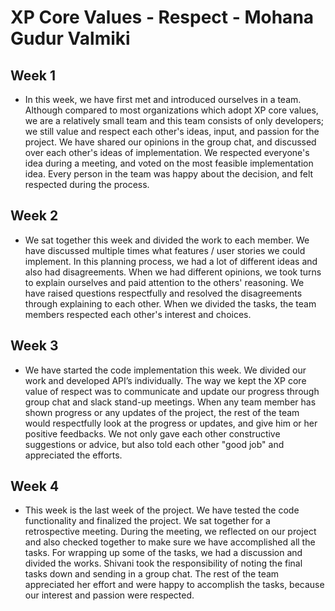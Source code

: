 # XP Core Values - Respect - Mohana Gudur Valmiki

## Week 1

-	In this week, we have first met and introduced ourselves in a team. Although compared to most organizations which 
	adopt XP core values, we are a relatively small team and this team consists of only developers; we still value and 
	respect each other's ideas, input, and passion for the project. We have shared our opinions in the group chat, and 
	discussed over each other's ideas of implementation. We respected everyone's idea during a meeting, and voted on 
	the most feasible implementation idea. Every person in the team was happy about the decision, and felt respected 
	during the process.


## Week 2

-	We sat together this week and divided the work to each member. We have discussed multiple times what features / user 
	stories we could implement. In this planning process, we had a lot of different ideas and also had disagreements. When 
	we had different opinions, we took turns to explain ourselves and paid attention to the others' reasoning. We have 
	raised questions respectfully and resolved the disagreements through explaining to each other. When we divided the 
	tasks, the team members respected each other's interest and choices.

## Week 3

-	We have started the code implementation this week. We divided our work and developed API’s individually. The way we kept
	the XP core value of respect was to communicate and update our progress through group chat and slack stand-up meetings.
	When any team member has shown progress or any updates of the project, the rest of the team would respectfully look at 
	the progress or updates, and give him or her positive feedbacks. We not only gave each other constructive suggestions or
	advice, but also told each other "good job" and appreciated the efforts.


## Week 4

-	This week is the last week of the project. We have tested the code functionality and finalized the project. We sat 
	together for a retrospective meeting. During the meeting, we reflected on our project and also checked together to make 
	sure we have accomplished all the tasks. For wrapping up some of the tasks, we had a discussion and divided the works. 
	Shivani took the responsibility of noting the final tasks down and sending in a group chat. The rest of the team 
	appreciated her effort and were happy to accomplish the tasks, because our interest and passion were respected.
